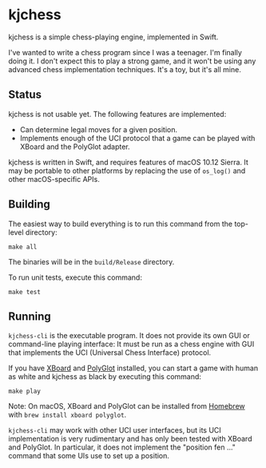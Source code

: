 kjchess
=======

kjchess is a simple chess-playing engine, implemented in Swift.

I've wanted to write a chess program since I was a teenager.  I'm finally doing it.  I don't expect this to play a strong game, and it won't be using any advanced chess implementation techniques.  It's a toy, but it's all mine.


## Status

kjchess is not usable yet.  The following features are implemented:

- Can determine legal moves for a given position.
- Implements enough of the UCI protocol that a game can be played with XBoard and the PolyGlot adapter.

kjchess is written in Swift, and requires features of macOS 10.12 Sierra.  It may be portable to other platforms by replacing the use of `os_log()` and other macOS-specific APIs.


## Building

The easiest way to build everything is to run this command from the top-level directory:

    make all

The binaries will be in the `build/Release` directory.

To run unit tests, execute this command:

    make test


## Running

`kjchess-cli` is the executable program.  It does not provide its own GUI or command-line playing interface:  It must be run as a chess engine with GUI that implements the UCI (Universal Chess Interface) protocol.

If you have [XBoard](https://www.gnu.org/software/xboard/) and [PolyGlot](https://chessprogramming.wikispaces.com/PolyGlot) installed, you can start a game with human as white and kjchess as black by executing this command:

    make play

Note: On macOS, XBoard and PolyGlot can be installed from [Homebrew](https://brew.sh) with `brew install xboard polyglot`.

`kjchess-cli` may work with other UCI user interfaces, but its UCI implementation is very rudimentary and has only been tested with XBoard and PolyGlot.  In particular, it does not implement the "position fen ..." command that some UIs use to set up a position.

